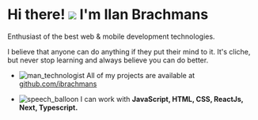 # Hi there!  [![](https://raw.githubusercontent.com/kaueMarques/kaueMarques/master/hi.gif)](https://raw.githubusercontent.com/kaueMarques/kaueMarques/master/hi.gif) I'm Ilan Brachmans

Enthusiast of the best web & mobile development technologies.

I believe that anyone can do anything if they put their mind to it. It's cliche, but never stop learning and always believe you can do better.




-   ![man_technologist](https://github.githubassets.com/images/icons/emoji/unicode/1f468-1f4bb.png)  All of my projects are available at  [github.com/ibrachmans](https://github.com/ibrachmans/)

-   ![speech_balloon](https://github.githubassets.com/images/icons/emoji/unicode/1f4ac.png)  I can work with  **JavaScript, HTML, CSS, ReactJs, Next, Typescript.**


